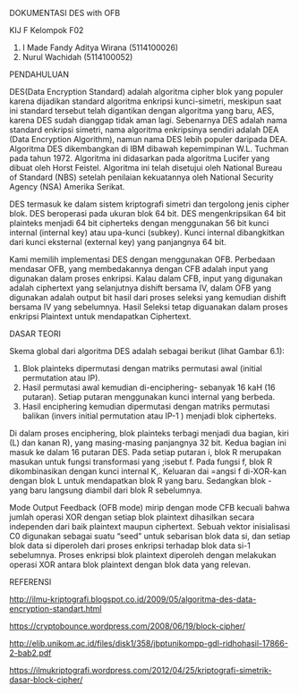 
DOKUMENTASI DES with OFB

KIJ F
Kelompok F02
1. I Made Fandy Aditya Wirana (5114100026)
2. Nurul Wachidah             (5114100052)



PENDAHULUAN

DES(Data Encryption Standard) adalah algoritma cipher blok yang populer karena dijadikan standard algoritma enkripsi kunci-simetri, meskipun saat ini standard tersebut telah digantikan dengan algoritma yang baru, AES, karena DES sudah dianggap tidak aman lagi. Sebenarnya DES adalah nama standard enkripsi simetri, nama algoritma enkripsinya sendiri adalah DEA (Data Encryption Algorithm), namun nama DES lebih populer daripada DEA. Algoritma DES dikembangkan di IBM dibawah kepemimpinan W.L. Tuchman pada tahun 1972. Algoritma ini didasarkan pada algoritma Lucifer yang dibuat oleh Horst Feistel. Algoritma ini telah disetujui oleh National Bureau of Standard (NBS) setelah penilaian kekuatannya oleh National Security Agency (NSA) Amerika Serikat.
       
DES termasuk ke dalam sistem kriptografi simetri dan tergolong jenis cipher blok. DES beroperasi pada ukuran blok 64 bit. DES mengenkripsikan 64 bit plainteks menjadi 64 bit cipherteks dengan menggunakan 56 bit kunci internal (internal key) atau upa-kunci (subkey). Kunci internal dibangkitkan dari kunci eksternal (external key) yang panjangnya 64 bit.

Kami memilih implementasi DES dengan menggunakan OFB. Perbedaan mendasar OFB, yang membedakannya dengan CFB adalah input yang digunakan dalam proses enkripsi. Kalau dalam CFB, input yang digunakan adalah ciphertext yang selanjutnya dishift bersama IV, dalam OFB yang digunakan adalah output bit hasil dari proses seleksi yang kemudian dishift bersama IV yang sebelumnya. Hasil Seleksi tetap diguanakan dalam proses enkripsi Plaintext untuk mendapatkan Ciphertext.

DASAR TEORI

Skema global dari algoritma DES adalah sebagai berikut (lihat Gambar 6.1):
1. Blok plainteks dipermutasi dengan matriks permutasi awal (initial permutation atau IP).
2. Hasil permutasi awal kemudian di-enciphering- sebanyak 16 kaH (16 putaran). Setiap putaran menggunakan kunci internal yang berbeda.
3. Hasil enciphering kemudian dipermutasi dengan matriks permutasi balikan (invers initial permutation atau IP-1 ) menjadi blok cipherteks.

Di dalam proses enciphering, blok plainteks terbagi menjadi dua bagian, kiri (L) dan kanan R), yang masing-masing panjangnya 32 bit. Kedua bagian ini masuk ke dalam 16 putaran DES. Pada setiap putaran i, blok R merupakan masukan untuk fungsi transformasi yang ;isebut f. Pada fungsi f, blok R dikombinasikan dengan kunci internal K,. Keluaran dai =angsi f di-XOR-kan dengan blok L untuk mendapatkan blok R yang baru. Sedangkan blok - yang baru langsung diambil dari blok R sebelumnya.

Mode Output Feedback (OFB mode) mirip dengan mode CFB kecuali bahwa jumlah operasi XOR dengan setiap blok plaintext dihasilkan secara independen dari baik plaintext maupun ciphertext. Sebuah vektor inisialisasi C0 digunakan sebagai suatu “seed” untuk sebarisan blok data si, dan setiap blok data si diperoleh dari proses enkripsi terhadap blok data si-1 sebelumnya. Proses enkripsi blok plaintext diperoleh dengan melakukan operasi XOR antara blok plaintext dengan blok data yang relevan.



REFERENSI

http://ilmu-kriptografi.blogspot.co.id/2009/05/algoritma-des-data-encryption-standart.html

https://cryptobounce.wordpress.com/2008/06/19/block-cipher/

http://elib.unikom.ac.id/files/disk1/358/jbptunikompp-gdl-ridhohasil-17866-2-bab2.pdf

https://ilmukriptografi.wordpress.com/2012/04/25/kriptografi-simetrik-dasar-block-cipher/
